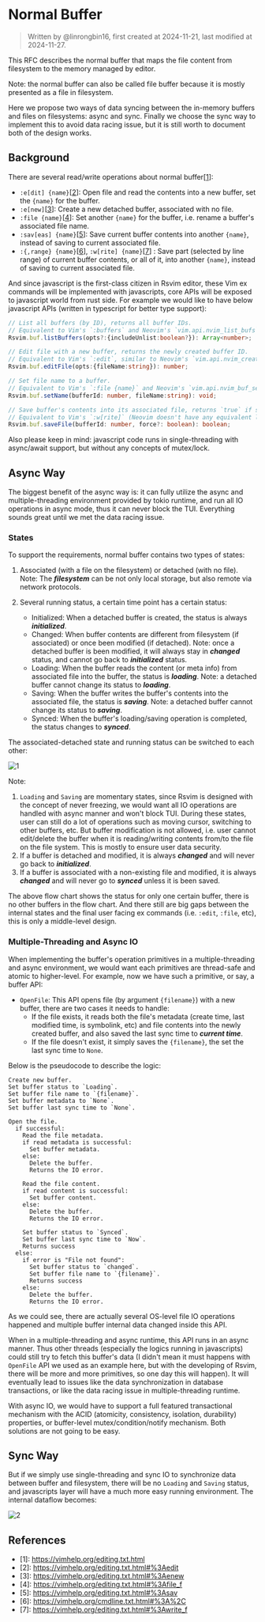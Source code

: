# Normal Buffer

> Written by @linrongbin16, first created at 2024-11-21, last modified at 2024-11-27.

This RFC describes the normal buffer that maps the file content from filesystem to the memory managed by editor.

Note: the normal buffer can also be called file buffer because it is mostly presented as a file in filesystem.

Here we propose two ways of data syncing between the in-memory buffers and files on filesystems: async and sync. Finally we choose the sync way to implement this to avoid data racing issue, but it is still worth to document both of the design works.

## Background

There are several read/write operations about normal buffer\[[1](#references)\]:

- `:e[dit] {name}`\[[2](#references)\]: Open file and read the contents into a new buffer, set the `{name}` for the buffer.
- `:e[new]`\[[3](#references)\]: Create a new detached buffer, associated with no file.
- `:file {name}`\[[4](#references)\]: Set another `{name}` for the buffer, i.e. rename a buffer's associated file name.
- `:sav[eas] {name}`\[[5](#references)\]: Save current buffer contents into another `{name}`, instead of saving to current associated file.
- `:{,range} {name}`\[[6](#references)\], `:w[rite] {name}`\[[7](#references)\] : Save part (selected by line range) of current buffer contents, or all of it, into another `{name}`, instead of saving to current associated file.

And since javascript is the first-class citizen in Rsvim editor, these Vim ex commands will be implemented with javascripts, core APIs will be exposed to javascript world from rust side. For example we would like to have below javascript APIs (written in typescript for better type support):

```typescript
// List all buffers (by ID), returns all buffer IDs.
// Equivalent to Vim's `:buffers` and Neovim's `vim.api.nvim_list_bufs`.
Rsvim.buf.listBuffers(opts?:{includeUnlist:boolean?}): Array<number>;

// Edit file with a new buffer, returns the newly created buffer ID.
// Equivalent to Vim's `:edit`, similar to Neovim's `vim.api.nvim_create_buf` (it only creates a new buffer, but not opens a file).
Rsvim.buf.editFile(opts:{fileName:string}): number;

// Set file name to a buffer.
// Equivalent to Vim's `:file {name}` and Neovim's `vim.api.nvim_buf_set_name`.
Rsvim.buf.setName(bufferId: number, fileName:string): void;

// Save buffer's contents into its associated file, returns `true` if successful, `false` if there's any error occurred.
// Equivalent to Vim's `:w[rite]` (Neovim doesn't have any equivalent lua APIs).
Rsvim.buf.saveFile(bufferId: number, force?: boolean): boolean;

```

Also please keep in mind: javascript code runs in single-threading with async/await support, but without any concepts of mutex/lock.

## Async Way

The biggest benefit of the async way is: it can fully utilize the async and multiple-threading environment provided by tokio runtime, and run all IO operations in async mode, thus it can never block the TUI. Everything sounds great until we met the data racing issue.

### States

To support the requirements, normal buffer contains two types of states:

1. Associated (with a file on the filesystem) or detached (with no file). Note: The _**filesystem**_ can be not only local storage, but also remote via network protocols.

2. Several running status, a certain time point has a certain status:

   - Initialized: When a detached buffer is created, the status is always _**initialized**_.
   - Changed: When buffer contents are different from filesystem (if associated) or once been modified (if detached). Note: once a detached buffer is been modified, it will always stay in _**changed**_ status, and cannot go back to _**initialized**_ status.
   - Loading: When the buffer reads the content (or meta info) from associated file into the buffer, the status is _**loading**_. Note: a detached buffer cannot change its status to _**loading**_.
   - Saving: When the buffer writes the buffer's contents into the associated file, the status is _**saving**_. Note: a detached buffer cannot change its status to _**saving**_.
   - Synced: When the buffer's loading/saving operation is completed, the status changes to _**synced**_.

The associated-detached state and running status can be switched to each other:

![1](../images/4-WindowsAndBuffers-1-FileBuffer.1.drawio.svg)

Note:

1. `Loading` and `Saving` are momentary states, since Rsvim is designed with the concept of never freezing, we would want all IO operations are handled with async manner and won't block TUI. During these states, user can still do a lot of operations such as moving cursor, switching to other buffers, etc. But buffer modification is not allowed, i.e. user cannot edit/delete the buffer when it is reading/writing contents from/to the file on the file system. This is mostly to ensure user data security.
2. If a buffer is detached and modified, it is always _**changed**_ and will never go back to _**initialized**_.
3. If a buffer is associated with a non-existing file and modified, it is always _**changed**_ and will never go to _**synced**_ unless it is been saved.

The above flow chart shows the status for only one certain buffer, there is no other buffers in the flow chart. And there still are big gaps between the internal states and the final user facing ex commands (i.e. `:edit`, `:file`, etc), this is only a middle-level design.

### Multiple-Threading and Async IO

When implementing the buffer's operation primitives in a multiple-threading and async environment, we would want each primitives are thread-safe and atomic to higher-level. For example, now we have such a primitive, or say, a buffer API:

- `OpenFile`: This API opens file (by argument `{filename}`) with a new buffer, there are two cases it needs to handle:
  - If the file exists, it reads both the file's metadata (create time, last modified time, is symbolink, etc) and file contents into the newly created buffer, and also saved the last sync time to _**current time**_.
  - If the file doesn't exist, it simply saves the `{filename}`, the set the last sync time to `None`.

Below is the pseudocode to describe the logic:

```text
Create new buffer.
Set buffer status to `Loading`.
Set buffer file name to `{filename}`.
Set buffer metadata to `None`.
Set buffer last sync time to `None`.

Open the file.
  if successful:
    Read the file metadata.
    if read metadata is successful:
      Set buffer metadata.
    else:
      Delete the buffer.
      Returns the IO error.

    Read the file content.
    if read content is successful:
      Set buffer content.
    else:
      Delete the buffer.
      Returns the IO error.

    Set buffer status to `Synced`.
    Set buffer last sync time to `Now`.
    Returns success
  else:
    if error is "File not found":
      Set buffer status to `changed`.
      Set buffer file name to `{filename}`.
      Returns success
    else:
      Delete the buffer.
      Returns the IO error.
```

As we could see, there are actually several OS-level file IO operations happened and multiple buffer internal data changed inside this API.

When in a multiple-threading and async runtime, this API runs in an async manner. Thus other threads (especially the logics running in javascripts) could still try to fetch this buffer's data (I didn't mean it must happens with `OpenFile` API we used as an example here, but with the developing of Rsvim, there will be more and more primitives, so one day this will happen). It will eventually lead to issues like the data synchronization in database transactions, or like the data racing issue in multiple-threading runtime.

With async IO, we would have to support a full featured transactional mechanism with the ACID (atomicity, consistency, isolation, durability) properties, or buffer-level mutex/condition/notify mechanism. Both solutions are not going to be easy.

## Sync Way

But if we simply use single-threading and sync IO to synchronize data between buffer and filesystem, there will be no `Loading` and `Saving` status, and javascripts layer will have a much more easy running environment. The internal dataflow becomes:

![2](../images/4-WindowsAndBuffers-1-FileBuffer.2.drawio.svg)

## References

- \[1\]: <https://vimhelp.org/editing.txt.html>
- \[2\]: <https://vimhelp.org/editing.txt.html#%3Aedit>
- \[3\]: <https://vimhelp.org/editing.txt.html#%3Aenew>
- \[4\]: <https://vimhelp.org/editing.txt.html#%3Afile_f>
- \[5\]: <https://vimhelp.org/editing.txt.html#%3Asav>
- \[6\]: <https://vimhelp.org/cmdline.txt.html#%3A%2C>
- \[7\]: <https://vimhelp.org/editing.txt.html#%3Awrite_f>
